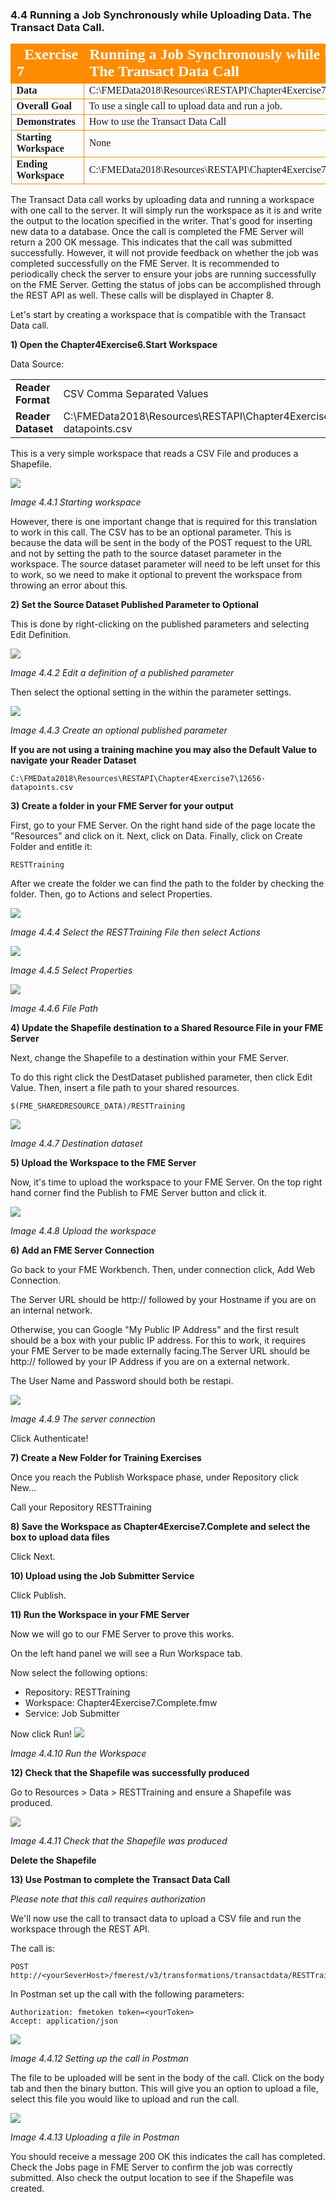 ### 4.4 Running a Job Synchronously while Uploading Data. The Transact Data Call.

<table style="border-spacing: 0px;border-collapse: collapse;font-family:serif">
<tr>
<td width=25% style="vertical-align:middle;background-color:darkorange;border: 2px solid darkorange">
<i class="fa fa-cogs fa-lg fa-pull-left fa-fw" style="color:white;padding-right: 12px;vertical-align:text-top"></i>
<span style="color:white;font-size:x-large;font-weight: bold">Exercise 7</span>
</td>
<td style="border: 2px solid darkorange;background-color:darkorange;color:white">
<span style="color:white;font-size:x-large;font-weight: bold">Running a Job Synchronously while Uploading Data. The Transact Data Call</span>
</td>
</tr>

<tr>
<td style="border: 1px solid darkorange; font-weight: bold">Data</td>
<td style="border: 1px solid darkorange">C:\FMEData2018\Resources\RESTAPI\Chapter4Exercise7\12656-datapoints.csv</td>
</tr>

<tr>
<td style="border: 1px solid darkorange; font-weight: bold">Overall Goal</td>
<td style="border: 1px solid darkorange">To use a single call to upload data and run a job. </td>
</tr>

<tr>
<td style="border: 1px solid darkorange; font-weight: bold">Demonstrates</td>
<td style="border: 1px solid darkorange">How to use the Transact Data Call</td>
</tr>
<tr>
<td style="border: 1px solid darkorange; font-weight: bold">Starting Workspace</td>
<td style="border: 1px solid darkorange">None</td>
</tr>
<td style="border: 1px solid darkorange; font-weight: bold">Ending Workspace</td>
<td style="border: 1px solid darkorange">C:\FMEData2018\Resources\RESTAPI\Chapter4Exercise7\Chapter4Exercise7.Complete</td>
</tr>


</table>

The Transact Data call works by uploading data and running a workspace with one call to the server. It will simply run the workspace as it is and write the output to the location specified in the writer. That's good for inserting new data to a database. Once the call is completed the FME Server will return a 200 OK message. This indicates that the call was submitted successfully. However, it will not provide feedback on whether the job was completed successfully on the FME Server. It is recommended to periodically check the server to ensure your jobs are running successfully on the FME Server. Getting the status of jobs can be accomplished through the REST API as well. These calls will be displayed in Chapter 8.       

Let's start by creating a workspace that is compatible with the Transact Data call.

**1) Open the Chapter4Exercise6.Start Workspace**

 Data Source:

 <table>
 <tr>
 <td><b> Reader Format</b></td>
 <td> CSV Comma Separated Values
 </td>
 </tr>


 <tr>
 <td><b> Reader Dataset</b></td>
 <td>C:\FMEData2018\Resources\RESTAPI\Chapter4Exercise7\12656-datapoints.csv</b>
 </td>

 </tr>

 </table>

 This is a very simple workspace that reads a CSV File and produces a Shapefile.



 ![](./Images/image4.4.1.Workspace.png)

 *Image 4.4.1 Starting workspace*

However, there is one important change that is required for this translation to work in this call. The CSV has to be an optional parameter. This is because the data will be sent in the body of the POST request to the URL and not by setting the path to the source dataset parameter in the workspace. The source dataset parameter will need to be left unset for this to work, so we need to make it optional to prevent the workspace from throwing an error about this.


**2) Set the Source Dataset Published Parameter to Optional**

This is done by right-clicking on the published parameters and selecting Edit Definition.

![](./Images/image4.4.2.DefinitionPublishedParameter.png)

*Image 4.4.2 Edit a definition of a published parameter*

Then select the optional setting in the within the parameter settings.

![](./Images/image4.4.3.OptionalPublished.png)

*Image 4.4.3 Create an optional published parameter*

**If you are not using a training machine you may also the Default Value to navigate your Reader Dataset**

    C:\FMEData2018\Resources\RESTAPI\Chapter4Exercise7\12656-datapoints.csv

**3) Create a folder in your FME Server for your output**

First, go to your FME Server. On the right hand side of the page locate the "Resources" and click on it. Next, click on Data. Finally, click on Create Folder and entitle it:

    RESTTraining


After we create the folder we can find the path to the folder by checking the folder. Then, go to Actions and select Properties.

![](./Images/image4.4.4.Resources.png)

*Image 4.4.4 Select the RESTTraining File then select Actions*

![](./Images/image4.4.5.Properties.png)

*Image 4.4.5 Select Properties*

![](./Images/image4.4.6.FilePaths.png)

*Image 4.4.6 File Path*


**4) Update the Shapefile destination to a Shared Resource File in your FME Server**

Next, change the Shapefile to a destination within your FME Server.

To do this right click the DestDataset published parameter, then click Edit Value. Then, insert a file path to your shared resources.   

    $(FME_SHAREDRESOURCE_DATA)/RESTTraining


![](./Images/image4.4.7.DestinationData.png)

*Image 4.4.7 Destination dataset*



**5) Upload the Workspace to the FME Server**

Now, it's time to upload the workspace to your FME Server. On the top right hand corner find the Publish to FME Server button and click it.

![](./Images/image4.4.8.UploadWorkspace.png)

*Image 4.4.8 Upload the workspace*

**6) Add an FME Server Connection**

Go back to your FME Workbench. Then, under connection click, Add Web Connection.

The Server URL should be http:// followed by your  Hostname if you are on an internal network.

Otherwise, you can Google "My Public IP Address" and the first result should be a box with your public IP address. For this to work, it requires your FME Server to be made externally facing.The Server URL should be http:// followed by your IP Address if you are on a external network.

The User Name and Password should both be restapi.

![](./Images/image4.4.9.ServerConnection.png)

*Image 4.4.9 The server connection*

Click Authenticate!


**7) Create a New Folder for Training Exercises**

Once you reach the Publish Workspace phase, under Repository click New...

Call your Repository RESTTraining

**8) Save the Workspace as Chapter4Exercise7.Complete and select the box to upload data files**

Click Next.

**10) Upload using  the Job Submitter Service**

Click Publish.

**11) Run the Workspace in your FME Server**

Now we will go to our FME Server to prove this works.

On the left hand panel we will see a Run Workspace tab.

Now select the following options:

<ul><li>Repository: RESTTraining</li>
  <li>Workspace: Chapter4Exercise7.Complete.fmw</li>
  <li>Service: Job Submitter</li>
</ul>

Now click Run!
![](./Images/image4.4.10.run.png)

*Image 4.4.10 Run the Workspace*

**12) Check that the Shapefile was successfully produced**

Go to Resources > Data > RESTTraining and ensure a Shapefile was produced.

![](./Images/image4.4.11.Resources.png)

*Image 4.4.11 Check that the Shapefile was produced*

**Delete the Shapefile**

**13) Use Postman to complete the Transact Data Call**

*Please note that this call requires authorization*

 We'll now use the call to transact data to upload a CSV file and run the workspace through the REST API.

The call is:


    POST    http://<yourSeverHost>/fmerest/v3/transformations/transactdata/RESTTraining/Chapter4Exercise7.Complete.fmw


In Postman set up the call with the following parameters:

    Authorization: fmetoken token=<yourToken>
    Accept: application/json

![](./Images/image4.4.12.Call.png)

*Image 4.4.12 Setting up the call in Postman*

The file to be uploaded will be sent in the body of the call. Click on the body tab and then the binary button. This will
give you an option to upload a file, select this file you would like to upload and run the call.

![](./Images/image4.4.13.UploadPostman.png)

*Image 4.4.13 Uploading a file in Postman*

You should receive a message 200 OK this indicates the call has
completed. Check the Jobs page in FME Server to confirm the job was correctly submitted. Also check the output location to see if the Shapefile was created.
